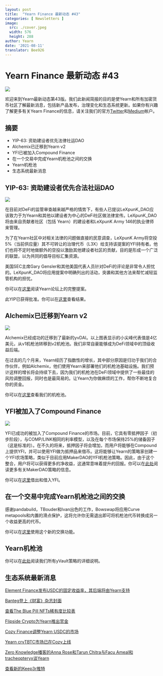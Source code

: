 ```yaml
---
layout: post
title:  "Yearn Finance 最新动态 #43"
categories: [ Newsletters ]
image:
  src: ./cover.jpeg
  width: 576
  height: 288
author: Yearn
date: '2021-08-11'
translator: Bee926
---
```


# Yearn Finance 最新动态 #43

![](/_posts/_newsletters/Yearn-Finance-Newsletter-43/cover.jpeg?w=880&h=440)

欢迎来到Yearn最新动态第43版。我们此新闻简报的目的是使Yearn和所有加密货币社区了解最新消息，包括新产品发布，治理变化和生态系统更新。如果你有兴趣了解更多有关Yearn Finance的信息，请关注我们的官方[Twitter](https://twitter.com/iearnfinance)和[Medium](https://medium.com/iearn)帐户。

## **摘要**

- YIP-63: 资助建设者优先法律社运DAO
- Alchemix已迁移到Yearn v2
- YFI已被加入Compound Finance
- 在一个交易中完成Yearn机枪池之间的交换
- Yearn机枪池
- 生态系统最新消息

## **YIP-63: 资助建设者优先合法社运DAO**

![](/_posts/_newsletters/Yearn-Finance-Newsletter-43/image2.jpg?w=360&h=203)

在目前对DeFi的监管审查越来越严格的情势下，有些人已提议LeXpunK_DAO应该致力于为Yearn和其他以建设者为中心的DeFi社区做法律宣传。LeXpunK_DAO将由来自贡献者社区（包括 Yearn）的建设者和LeXpunK Army 146的执业律师来管理。

为了在Yearn社区中对相关法律的问题做直接的民意调查，LeXpunK Army将空投5%（当前供应量）其不可转让的治理代币（L3X）给支持该提案的YFI持有者。他们也将不定时地做额外的空投以激励其他建设者社区的贡献，目的是形成一个广泛的联盟，以为共同的倡导目标汇集资源。

美国SEC主席Gary Gensler和其他美国代表人员针对DeFi的评论是非常令人担忧的。LeXpunK_DAO将应用提案中明确列出的活动，突袭和其他方法来帮忙减轻监管机构的担忧。

你可以在[这里](https://gov.yearn.finance/t/yip-63-fund-builder-first-legal-activism-dao/11280)阅读Yearn论坛上的完整提案。

此YIP已获得批准。你可以在[这里](https://gov.yearn.finance/t/proposal-fund-builder-first-legal-activism-dao/11280)查看结果。

## **Alchemix已迁移到Yearn v2**

![](/_posts/_newsletters/Yearn-Finance-Newsletter-43/image3.jpg?w=1334&h=582)

Alchemix已经成功的迁移到了最新的yvDAI。以上图表显示的小尖峰代表值是4亿美元，从v1机枪池转移到v2机枪池。我们非常自豪能够成为DeFi领域中的顶级收益后端。

在过去的几个月来，Yearn经历了指数性的增长，其中部分原因是归功于我们的合作伙伴，例如Alchemix，他们使用Yearn来部署他们的机枪池基础设施。我们预计这样的增长将会持续下去，因为我们的机枪池在DeFi领域中提供了一些最佳的风险调整回报，同时也是最简易的。让Yearn为你做麻烦的工作，帮你不断地复合你的资金。

你可以在[这里](https://yearn.finance/vaults)查看我们的机枪池。

## **YFI被加入了Compound Finance**

![](/_posts/_newsletters/Yearn-Finance-Newsletter-43/image4.jpg?w=1456&h=540)

YFI已成功的被加入了Compound Finance的市场。目前，它具有零抵押因子（初步阶段），与COMP/LINK相同的利率模型，以及在每个市场保持25%的储备因子（这是标准的）。在不久的将来，抵押因子将会增加，而用户将能够在Compound上提供YFI，并可以使用YFI做为抵押品来借币。这将能够让Yearn的策略家创建一个YFI农场策略，类似于目前应用MakerDAO的YFI机枪池策略。因此，由于这个整合，用户将可以获得更多的净收益，这通常意味着提升的回报。你可以在[此处](https://yearn.fi/invest/0xE14d13d8B3b85aF791b2AADD661cDBd5E6097Db1)阅读更多有关MakerDAO策略的信息。

你可以在[这里](https://app.compound.finance/)借出和借入YFI。

## **在一个交易中完成Yearn机枪池之间的交换**

感谢pandabuild，TBouder和Ivan出色的工作，Bowswap将应用Curve metapools和内置的滑点保护，这将允许你无需退出即可将机枪池代币转换成另一个收益更高的代币。

你可以在[这里](https://bowswap.finance/)使用这个新的交换功能。

## **Yearn机枪池**

你可以在[此处](https://medium.com/yearn-state-of-the-vaults/the-vaults-at-yearn-9237905ffed3)阅读我们所有yVault策略的详细说明。

## **生态系统最新消息**

[Element Finance发布USDC的固定收益率，其后端将由Yearn支持](https://twitter.com/element_fi/status/1422934199284215810?s=20)

[Banteg登上《财富》杂志封面](https://twitter.com/FortuneMagazine/status/1420803860336152577)

[查看The Blue Pill NFTs稀有度比较表](https://github.com/banteg/blue-pill#rarity-table)

[Flipside Crypto为Yearn推出赏金](https://twitter.com/BmurrayFlipside/status/1421147576674422788)

[Cozy Finance调整Yearn USDC的市场](https://twitter.com/cozyfinance/status/1422226784674664453)

[Yearn crvTBTC市场已在Cozy上线](https://twitter.com/cozyfinance/status/1422633897490223107)

[Zero Knowledge播客的Anna Rose和Tarun Chitra与Facu Ameal和tracheopteryx谈Yearn](https://www.zeroknowledge.fm/192)

[查看新的Keep3r推特](https://twitter.com/thekeep3r)
